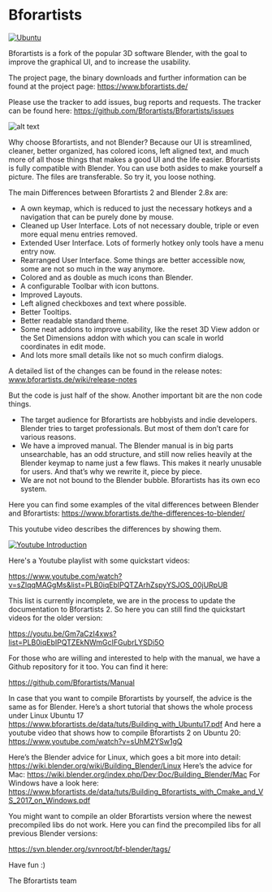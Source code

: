# Bforartists

[![Ubuntu](https://github.com/Bforartists/Bforartists/actions/workflows/all_in_one_dir.yml/badge.svg)](https://github.com/Bforartists/Bforartists/actions/workflows/all_in_one_dir.yml)

Bforartists is a fork of the popular 3D software Blender, with the goal to improve the graphical UI, and to increase the usability.

The project page, the binary downloads and further information can be found at the project page: https://www.bforartists.de/

Please use the tracker to add issues, bug reports and requests. The tracker can be found here: https://github.com/Bforartists/Bforartists/issues

![alt text](https://www.bforartists.de/wp-content/uploads/2020/04/modelingbfa2.jpg)

Why choose Bforartists, and not Blender? Because our UI  is streamlined, cleaner, better organized, has colored icons, left aligned text, and much more of all those things that makes a good UI and the life easier. Bforartists is fully compatible with Blender. You can use both asides to make yourself a picture. The files are transferable. So try it, you loose nothing.

The main Differences between Bforartists 2 and Blender 2.8x are:

- A own keymap, which is reduced to just the necessary hotkeys and a navigation that can be purely done by mouse.
- Cleaned up User Interface. Lots of not necessary double, triple or even more equal menu entries removed.
- Extended User Interface. Lots of formerly hotkey only tools have a menu entry now.
- Rearranged User Interface. Some things are better accessible now, some are not so much in the way anymore.
- Colored and as double as much icons than Blender.
- A configurable Toolbar with icon buttons.
- Improved Layouts.
- Left aligned checkboxes and text where possible.
- Better Tooltips.
- Better readable standard theme.
- Some neat addons to improve usability, like the reset 3D View addon or the Set Dimensions addon with which you can scale in world coordinates in edit mode.
- And lots more small details like not so much confirm dialogs.

A detailed list of the changes can be found in the release notes: www.bforartists.de/wiki/release-notes

But the code is just half of the show. Another important bit are the non code things.

- The target audience for Bforartists are hobbyists and indie developers. Blender tries to target professionals. But most of them don’t care for various reasons.
- We have a improved manual. The Blender manual is in big parts unsearchable, has an odd structure, and still now relies heavily at the Blender keymap to name just a few flaws. This makes it nearly  unusable for users. And that’s why we rewrite it, piece by piece.
- We are not not bound to the Blender bubble. Bforartists has its own eco system.

Here you can find some examples of the vital differences between Blender and Bforartists: https://www.bforartists.de/the-differences-to-blender/

This youtube video describes the differences by showing them.

[![Youtube Introduction](https://img.youtube.com/vi/xAJQsKRi3sY/0.jpg)](https://www.youtube.com/watch?v=xAJQsKRi3sY)

Here's a Youtube playlist with some quickstart videos:

https://www.youtube.com/watch?v=sZlqqMAGgMs&list=PLB0iqEbIPQTZArhZspyYSJOS_00jURpUB

This list is currently incomplete, we are in the process to update the documentation to Bforartists 2. So here you can still find the quickstart videos for the older version:

https://youtu.be/Gm7aCzI4xws?list=PLB0iqEbIPQTZEkNWmGcIFGubrLYSDi5O

For those who are willing and interested to help with the manual, we have a Github repository for it too. You can find it here: 

https://github.com/Bforartists/Manual

In case that you want to compile Bforartists by yourself, the advice is the same as for Blender. Here’s a short tutorial that shows the whole process under Linux Ubuntu 17 https://www.bforartists.de/data/tuts/Building_with_Ubuntu17.pdf
And here a youtube video that shows how to compile Bforartists 2 on Ubuntu 20: https://www.youtube.com/watch?v=sUhM2YSw1gQ

Here’s the Blender advice for Linux, which goes a bit more into detail: https://wiki.blender.org/wiki/Building_Blender/Linux
Here’s the advice for Mac: https://wiki.blender.org/index.php/Dev:Doc/Building_Blender/Mac
For Windows have a look here: https://www.bforartists.de/data/tuts/Building_Bforartists_with_Cmake_and_VS_2017_on_Windows.pdf

You might want to compile an older Bforartists version where the newest precompiled libs do not work. Here you can find the precompiled libs for all previous Blender versions:

https://svn.blender.org/svnroot/bf-blender/tags/

Have fun :)

The Bforartists team



